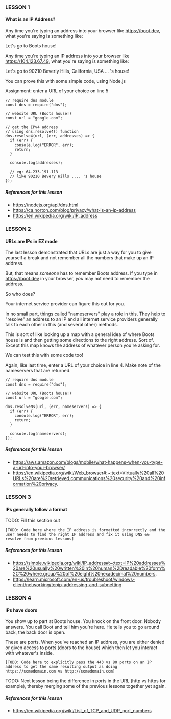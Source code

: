 ### LESSON 1
#### What is an IP Address?

Any time you're typing an address into your browser like https://boot.dev, what you're saying is something like:

Let's go to Boots house!

Any time you're typing an IP address into your browser like https://104.123.67.49, what you're saying is something like:

Let's go to 90210 Beverly Hills, California, USA ... 's house!

You can prove this with some simple code, using Node.js

Assignment: enter a URL of your choice on line 5

```
// require dns module
const dns = require("dns");

// website URL (Boots house!)
const url = "google.com";

// get the IPv4 address
// using dns.resolve4() function
dns.resolve4(url, (err, addresses) => {
  if (err) {
    console.log("ERROR", err);
    return;
  }

  console.log(addresses);

  // eg: 64.233.191.113
  // like 90210 Bevery Hills .... 's house
});
```

##### References for this lesson

* https://nodejs.org/api/dns.html
* https://ca.norton.com/blog/privacy/what-is-an-ip-address
* https://en.wikipedia.org/wiki/IP_address

### LESSON 2

#### URLs are IPs in EZ mode

The last lesson demonstrated that URLs are just a way for you to give yourself a break and not remember all the numbers that make up an IP address.

But, that means *someone* has to remember Boots address. If you type in https://boot.dev in your browser, *you* may not need to remember the address.

So who does?

Your internet service provider can figure this out for you.

In no small part, things called "nameservers" play a role in this. They help to "resolve" an address to an IP and all internet service providers generally talk to each other in this (and several other) methods.

This is sort of like looking up a map with a general idea of where Boots house is and then getting some directions to the right address. Sort of. Except this map knows the address of whatever person you're asking for.

We can test this with some code too!

Again, like last time, enter a URL of your choice in line 4. Make note of the nameservers that are returned.

```
// require dns module
const dns = require("dns");

// website URL (Boots house!)
const url = "google.com";

dns.resolveNs(url, (err, nameservers) => {
  if (err) {
    console.log("ERROR", err);
    return;
  }

  console.log(nameservers);
});
```

##### References for this lesson

* https://aws.amazon.com/blogs/mobile/what-happens-when-you-type-a-url-into-your-browser/
* https://en.wikipedia.org/wiki/Web_browser#:~:text=Virtually%20all%20URLs%20are%20retrieved,communications%20security%20and%20information%20privacy.

### LESSON 3

#### IPs generally follow a format

TODO: Fill this section out

```
[TODO: Code here where the IP address is formatted incorrectly and the user needs to find the right IP address and fix it using DNS && resolve from previous lessons]
```
##### References for this lesson

* https://simple.wikipedia.org/wiki/IP_address#:~:text=IP%20addresses%20are%20usually%20written%20in%20human%2Dreadable%20form%2C%20where,group%20of%20eight%20hexadecimal%20numbers.
* https://learn.microsoft.com/en-us/troubleshoot/windows-client/networking/tcpip-addressing-and-subnetting

### LESSON 4

#### IPs have doors

You show up to part at Boots house. You knock on the front door. Nobody answers. You call Boot and tell him you're here. He tells you to go around back, the back door is open.

These are ports. When you've reached an IP address, you are either denied or given access to ports (doors to the house) which then let you interact with whatever's inside.

```
[TODO: Code here to explicitly pass the 443 vs 80 ports on an IP address to get the same resulting output as doing https://somedomain.com vs http://somedomain.com]
```

TODO: Next lesson being the difference in ports in the URL (http vs https for example), thereby merging some of the previous lessons together yet again.
##### References for this lesson

* https://en.wikipedia.org/wiki/List_of_TCP_and_UDP_port_numbers
